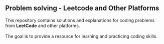 ## Problem solving - Leetcode and Other Platforms

This repository contains solutions and explanations for coding problems from **LeetCode** and other platforms. <br><br>
The goal is to provide a resource for learning and practicing coding skills. <br><br>
